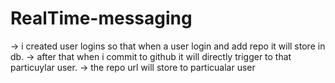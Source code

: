 # RealTime-messaging
-> i created user logins so that when a user login and add repo it will store in db.
-> after that when i commit to github it will directly trigger to that particuylar user.
-> the repo url will store to particualar user